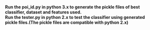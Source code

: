 <b>Run the poi_id.py in python 3.x to generate the pickle files of best classifier, dataset and features used.<br>
Run the tester.py in python 2.x to test the classifier using generated pickle files.(The pickle files are compatible with python 2.x)

